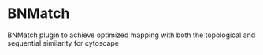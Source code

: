 # BNMatch
BNMatch plugin to achieve optimized mapping with both the topological and sequential similarity for cytoscape

